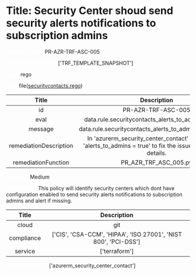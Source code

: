 



# Title: Security Center shoud send security alerts notifications to subscription admins


***<font color="white">Master Test Id:</font>*** PR-AZR-TRF-ASC-005

***<font color="white">Master Snapshot Id:</font>*** ['TRF_TEMPLATE_SNAPSHOT']

***<font color="white">type:</font>*** rego

***<font color="white">rule:</font>*** file([securitycontacts.rego])  
  
  
  
  

|Title|Description|
| :---: | :---: |
|id|PR-AZR-TRF-ASC-005|
|eval|data.rule.securitycontacts_alerts_to_admins_enabled|
|message|data.rule.securitycontacts_alerts_to_admins_enabled_err|
|remediationDescription|In 'azurerm_security_center_contact' resource, set 'alerts_to_admins = true' to fix the issue. Visit <a href='https://registry.terraform.io/providers/hashicorp/azurerm/latest/docs/resources/security_center_contact#alerts_to_admins' target='_blank'>here</a> for details.|
|remediationFunction|PR_AZR_TRF_ASC_005.py|


***<font color="white">Severity:</font>*** Medium

***<font color="white">Description:</font>*** This policy will identify security centers which dont have configuration enabled to send security alerts notifications to subscription admins and alert if missing.  
  
  

|Title|Description|
| :---: | :---: |
|cloud|git|
|compliance|['CIS', 'CSA-CCM', 'HIPAA', 'ISO 27001', 'NIST 800', 'PCI-DSS']|
|service|['terraform']|


***<font color="white">Resource Types:</font>*** ['azurerm_security_center_contact']


[securitycontacts.rego]: https://github.com/prancer-io/prancer-compliance-test/tree/master/azure/terraform/securitycontacts.rego
